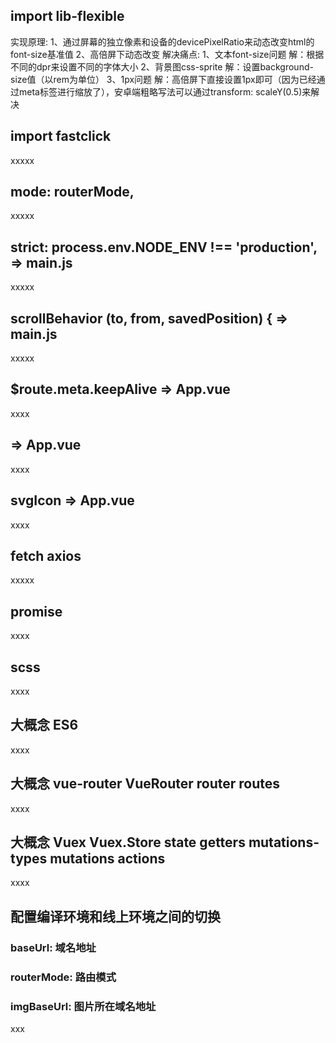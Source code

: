 ## import lib-flexible
实现原理:
1、通过屏幕的独立像素和设备的devicePixelRatio来动态改变html的font-size基准值
2、高倍屏下动态改变<meta name="viewport" content="initial-scale=1, maximum-scale=1, minimum-scale=1, user-scalable=no">
解决痛点:
1、文本font-size问题
解：根据不同的dpr来设置不同的字体大小
2、背景图css-sprite
解：设置background-size值（以rem为单位）
3、1px问题
解：高倍屏下直接设置1px即可（因为已经通过meta标签进行缩放了），安卓端粗略写法可以通过transform: scaleY(0.5)来解决
## import fastclick
xxxxx

## mode: routerMode,
xxxxx

## strict: process.env.NODE_ENV !== 'production',   => main.js
xxxxx

## scrollBehavior (to, from, savedPosition) {       => main.js
xxxxx

## <keep-alive>  $route.meta.keepAlive      => App.vue
xxxx

## <transition name="router-fade" mode="out-in">      => App.vue
xxxx

## svgIcon     => App.vue
xxxx

## fetch axios
xxxxx

## promise
xxxx

## scss 
xxxx

## 大概念 ES6
xxxx

## 大概念 vue-router VueRouter router routes 
xxxx

## 大概念 Vuex Vuex.Store state getters mutations-types mutations actions
xxxx

## 配置编译环境和线上环境之间的切换
### baseUrl: 域名地址
### routerMode: 路由模式
### imgBaseUrl: 图片所在域名地址
xxx



